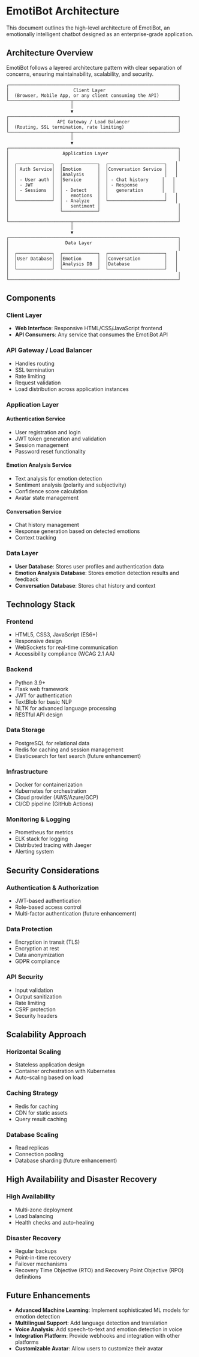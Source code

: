 # EmotiBot Architecture

This document outlines the high-level architecture of EmotiBot, an emotionally intelligent chatbot designed as an enterprise-grade application.

## Architecture Overview

EmotiBot follows a layered architecture pattern with clear separation of concerns, ensuring maintainability, scalability, and security.

```
┌───────────────────────────────────────────────────────────────┐
│                        Client Layer                           │
│  (Browser, Mobile App, or any client consuming the API)       │
└───────────────────────┬───────────────────────────────────────┘
                        │
                        ▼
┌───────────────────────────────────────────────────────────────┐
│                  API Gateway / Load Balancer                  │
│  (Routing, SSL termination, rate limiting)                    │
└───────────────────────┬───────────────────────────────────────┘
                        │
                        ▼
┌───────────────────────────────────────────────────────────────┐
│                    Application Layer                          │
│                                                               │
│  ┌─────────────┐  ┌─────────────┐  ┌─────────────────────┐   │
│  │ Auth Service│  │Emotion      │  │Conversation Service │   │
│  │             │  │Analysis     │  │                     │   │
│  │ - User auth │  │Service      │  │ - Chat history     │   │
│  │ - JWT       │  │             │  │ - Response         │   │
│  │ - Sessions  │  │ - Detect    │  │   generation       │   │
│  │             │  │   emotions  │  │                     │   │
│  └─────────────┘  │ - Analyze   │  └─────────────────────┘   │
│                   │   sentiment │                             │
│                   └─────────────┘                             │
│                                                               │
└───────────────────────┬───────────────────────────────────────┘
                        │
                        ▼
┌───────────────────────────────────────────────────────────────┐
│                     Data Layer                                │
│                                                               │
│  ┌─────────────┐  ┌─────────────┐  ┌─────────────────────┐   │
│  │User Database│  │Emotion      │  │Conversation         │   │
│  │             │  │Analysis DB  │  │Database             │   │
│  └─────────────┘  └─────────────┘  └─────────────────────┘   │
│                                                               │
└───────────────────────────────────────────────────────────────┘
```

## Components

### Client Layer
- **Web Interface**: Responsive HTML/CSS/JavaScript frontend
- **API Consumers**: Any service that consumes the EmotiBot API

### API Gateway / Load Balancer
- Handles routing
- SSL termination
- Rate limiting
- Request validation
- Load distribution across application instances

### Application Layer

#### Authentication Service
- User registration and login
- JWT token generation and validation
- Session management
- Password reset functionality

#### Emotion Analysis Service
- Text analysis for emotion detection
- Sentiment analysis (polarity and subjectivity)
- Confidence score calculation
- Avatar state management

#### Conversation Service
- Chat history management
- Response generation based on detected emotions
- Context tracking

### Data Layer
- **User Database**: Stores user profiles and authentication data
- **Emotion Analysis Database**: Stores emotion detection results and feedback
- **Conversation Database**: Stores chat history and context

## Technology Stack

### Frontend
- HTML5, CSS3, JavaScript (ES6+)
- Responsive design
- WebSockets for real-time communication
- Accessibility compliance (WCAG 2.1 AA)

### Backend
- Python 3.9+
- Flask web framework
- JWT for authentication
- TextBlob for basic NLP
- NLTK for advanced language processing
- RESTful API design

### Data Storage
- PostgreSQL for relational data
- Redis for caching and session management
- Elasticsearch for text search (future enhancement)

### Infrastructure
- Docker for containerization
- Kubernetes for orchestration
- Cloud provider (AWS/Azure/GCP)
- CI/CD pipeline (GitHub Actions)

### Monitoring & Logging
- Prometheus for metrics
- ELK stack for logging
- Distributed tracing with Jaeger
- Alerting system

## Security Considerations

### Authentication & Authorization
- JWT-based authentication
- Role-based access control
- Multi-factor authentication (future enhancement)

### Data Protection
- Encryption in transit (TLS)
- Encryption at rest
- Data anonymization
- GDPR compliance

### API Security
- Input validation
- Output sanitization
- Rate limiting
- CSRF protection
- Security headers

## Scalability Approach

### Horizontal Scaling
- Stateless application design
- Container orchestration with Kubernetes
- Auto-scaling based on load

### Caching Strategy
- Redis for caching
- CDN for static assets
- Query result caching

### Database Scaling
- Read replicas
- Connection pooling
- Database sharding (future enhancement)

## High Availability and Disaster Recovery

### High Availability
- Multi-zone deployment
- Load balancing
- Health checks and auto-healing

### Disaster Recovery
- Regular backups
- Point-in-time recovery
- Failover mechanisms
- Recovery Time Objective (RTO) and Recovery Point Objective (RPO) definitions

## Future Enhancements

- **Advanced Machine Learning**: Implement sophisticated ML models for emotion detection
- **Multilingual Support**: Add language detection and translation
- **Voice Analysis**: Add speech-to-text and emotion detection in voice
- **Integration Platform**: Provide webhooks and integration with other platforms
- **Customizable Avatar**: Allow users to customize their avatar 